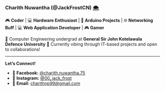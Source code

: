 ### Charith Nuwantha (@JackFrostCN) 🌨️

🎮 **Coder** | 💻 **Hardware Enthusiast** | 🤖 **Arduino Projects** | 🌐 **Networking Buff** | 💻 **Web Application Developer** | 🎮 **Gamer**

🚀 Computer Engineering undergrad at **General Sir John Kotelawala Defence University**
👾 Currently vibing through IT-based projects and open to collaborations!

---

**Let’s Connect!**

* 📱 **Facebook:** [@charith.nuwantha.75](https://www.facebook.com/charith.nuwantha.75)
* 📸 **Instagram:** [@00\_jack\_frost](https://www.instagram.com/00_jack_frost)
* 📧 **Email:** [charithnp99@gmail.com](mailto:charithnp99@gmail.com)

